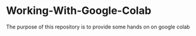 # Working-With-Google-Colab
The purpose of this repository is to provide some hands on on google colab
